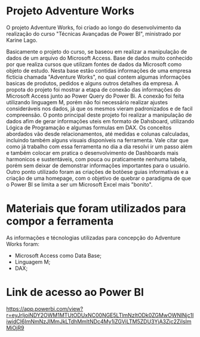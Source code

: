 # Projeto Adventure Works

O projeto Adventure Works, foi criado ao longo do desenvolvimento da realização do curso "Técnicas Avançadas de Power BI", ministrado por Karine Lago.

Basicamente o projeto do curso, se baseou em realizar a manipulação de dados de um arquivo do Microsoft Access. Base de dados muito conhecido por que realiza cursos que utilizam fontes de dados da Microsoft como objeto de estudo. Nesta base estão contidas informações de uma empresa ficticia chamada "Adventure Works", no qual contem algumas informações basicas de produtos, pedidos e alguns outros detalhes da empresa.
A propota do projeto foi mostrar a etapa de conexão das informações do Microsoft Access junto ao Power Query do Power Bi. A conexão foi feita utilizando linguagem M, porém não foi necessário realizar ajustes consideráveis nos dados, já que os mesmos vieram padronizados e de facil compreensão.
O ponto principal deste projeto foi realizar a manipulação de dados afim de gerar informações uteis em formato de Dahsboard, utilizando Lógica de Programação e algumas formulas em DAX. Os conceitos abordados vão desde relacionamentos, até medidas e colunas calculadas, incluindo também alguns visuais disponíveis na ferramenta. 
Vale citar que como já trabalho com essa ferramenta no dia a dia resolvi ir um passo além e também colocar em pratica o desenvolvimento de Dashboards mais harmonicos e sustentáveis, com pouca ou praticamente nenhuma tabela, porém sem deixar de demonstrar informações importantes para o usuário. Outro ponto utilizado foram as criações de botõese guias informativas e a criação de uma homepage, com o objetivo de quebrar o paradigma de que o Power BI se limita a ser um Microsoft Excel mais "bonito".

# Materiais que foram utilizados para compor a ferramenta

As informações e técnologias utilizadas para concepção do Adventure Works foram:

 - Microsoft Access como Data Base;
 - Linguagem M;
 - DAX;


# Link de acesso ao Power BI
https://app.powerbi.com/view?r=eyJrIjoiNDY2OWM1MTUtODUxNC00NGE5LTlmNzItODk0ZGMwOWNlNjc1IiwidCI6ImNmNzJlMmJkLTdhMmItNDc4My1iZGViLTM5ZDU3YjA3Zjc2ZiIsImMiOjR9
